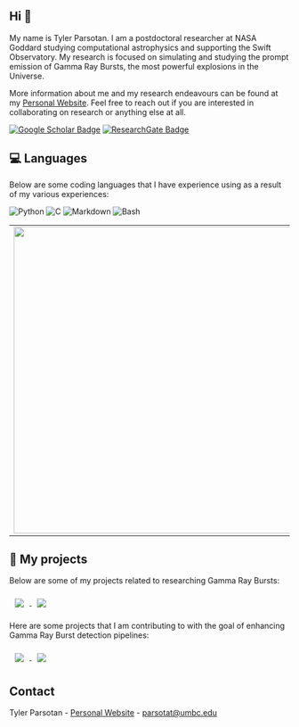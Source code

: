 ## Hi 👋

My name is Tyler Parsotan. I am a postdoctoral researcher at NASA Goddard studying computational astrophysics and supporting the Swift Observatory. My research is focused on simulating and studying the prompt emission of Gamma Ray Bursts, the most powerful explosions in the Universe.

More information about me and my research endeavours can be found at my [Personal Website](https://asd.gsfc.nasa.gov/Tyler.Parsotan/). Feel free to reach out if you are interested in collaborating on research or anything else at all.
<!--
**parsotat/parsotat** is a ✨ _special_ ✨ repository because its `README.md` (this file) appears on your GitHub profile.

Here are some ideas to get you started:

- 🔭 I’m currently working on ...
- 🌱 I’m currently learning ...
- 👯 I’m looking to collaborate on ...
- 🤔 I’m looking for help with ...
- 💬 Ask me about ...
- 📫 How to reach me: ...
- 😄 Pronouns: ...
- ⚡ Fun fact: ...
-->


[![Google Scholar Badge](https://img.shields.io/badge/Google-Scholar-lightgrey)](https://scholar.google.com/citations?user=cIxaj3MAAAAJ&hl=en)
[![ResearchGate Badge](https://img.shields.io/badge/Research-Gate-9cf)](https://www.researchgate.net/profile/Tyler-Parsotan)

## :computer: Languages
Below are some coding languages that I have experience using as a result of my various experiences:
 
<img alt="Python" src="https://img.shields.io/badge/Python%20-%2314354C.svg?&style=flat-square&logo=python&logoColor=white"/>
<img alt="C" src="https://img.shields.io/badge/C-%23239120.svg?&style=flat-square&logo=c&logoColor=white"/>
<img alt="Markdown" src="https://img.shields.io/badge/Markdown-%23000000.svg?&style=flat-square&logo=markdown&logoColor=white"/>
<img alt="Bash" src="https://img.shields.io/badge/Bash%20-%23121011.svg?&style=flat-square&logo=gnu-bash&logoColor=white"/>

<center>
  <table>
  <tr>
      <td><img width="550px" align="left" src="https://github-readme-stats.vercel.app/api?username=parsotat&show_icons=true&hide_border=true&count_private=true&layout=compact" /></td>
      <td><img width="550px" align="left" src="https://github-readme-stats.vercel.app/api/top-langs/?username=parsotat&hide=html&layout=compact" /></td>
  </tr>   
</table>
</center>

## :pushpin: My projects
Below are some of my projects related to researching Gamma Ray Bursts:

<a href="https://github.com/lazzati-astro/MCRaT">
  <img align="center" style="margin: 10px;"  src="https://github-readme-stats.vercel.app/api/pin/?username=lazzati-astro&repo=MCRaT" />
</a>
<a href="https://github.com/parsotat/ProcessMCRaT">
  <img align="center" style="margin: 10px;" src="https://github-readme-stats.vercel.app/api/pin/?username=parsotat&repo=ProcessMCRaT" />
</a>

Here are some projects that I am contributing to with the goal of enhancing Gamma Ray Burst detection pipelines:

<a href="https://github.com/Swift-BAT/NITRATES">
  <img align="center" style="margin: 10px;"  src="https://github-readme-stats.vercel.app/api/pin/?username=Swift-BAT&repo=NITRATES" />
</a>
<a href="https://github.com/lanl/swiftbat_python">
  <img align="center" style="margin: 10px;" src="https://github-readme-stats.vercel.app/api/pin/?username=lanl&repo=swiftbat_python" />
</a>

## Contact

Tyler Parsotan - [Personal Website](https://asd.gsfc.nasa.gov/Tyler.Parsotan/) - parsotat@umbc.edu
